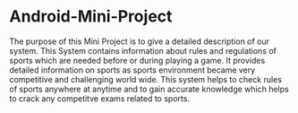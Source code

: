 # Android-Mini-Project
The purpose of this Mini Project is to give a detailed description of our system. This System contains information about rules and regulations of sports which are needed before or during playing a game. It provides detailed information on sports as sports environment became very competitive and challenging world wide. This system helps to check rules of sports anywhere at anytime and to gain accurate knowledge which helps to crack any competitve exams related to sports.
